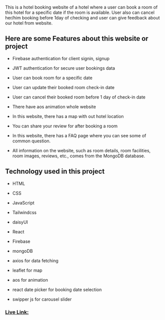 This is a hotel booking website of a hotel where a user can book a room of this hotel for a specific date if the room is available. User also can cancel her/him booking before 1day of checking and user can give feedback about our hotel from website.

## Here are some Features about this website or project

   * Firebase authentication for client signin, signup

   * JWT authentication for secure user bookings data

   * User can book room for a specific date

   * User can update their booked room check-in date

   * User can cancel their booked room before 1 day of check-in date

   * There have aos animation whole website

   * In this website, there has a map with out hotel location

   * You can share your review for after booking a room

   * In this website, there has a FAQ page where you can see some of common question.

   * All information on the website, such as room details, room facilities, room images, reviews, etc., comes from the MongoDB database.

## Technology used in this project

   * HTML 

   * CSS

   * JavaScript

   * Tailwindcss

   * daisyUI

   * React

   * Firebase

   * mongoDB

   * axios for data fetching

   * leaflet for map

   * aos for animation

   * react date picker for booking date selection

   * swipper js for carousel slider


  ### [Live Link:](https://hotel-booking-5f32b.web.app/)